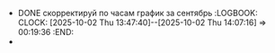 - DONE скорректируй по часам график за сентябрь
  :LOGBOOK:
  CLOCK: [2025-10-02 Thu 13:47:40]--[2025-10-02 Thu 14:07:16] =>  00:19:36
  :END:
-